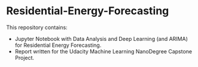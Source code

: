 # Residential-Energy-Forecasting
This repository contains:
- Jupyter Notebook with Data Analysis and Deep Learning (and ARIMA) for Residential Energy Forecasting.
- Report written for the Udacity Machine Learning NanoDegree Capstone Project.
